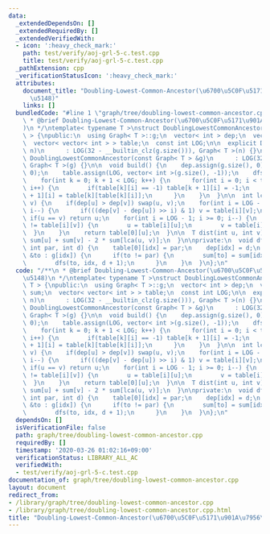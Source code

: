 ```yaml
---
data:
  _extendedDependsOn: []
  _extendedRequiredBy: []
  _extendedVerifiedWith:
  - icon: ':heavy_check_mark:'
    path: test/verify/aoj-grl-5-c.test.cpp
    title: test/verify/aoj-grl-5-c.test.cpp
  _pathExtension: cpp
  _verificationStatusIcon: ':heavy_check_mark:'
  attributes:
    document_title: "Doubling-Lowest-Common-Ancestor(\u6700\u5C0F\u5171\u901A\u7956\
      \u5148)"
    links: []
  bundledCode: "#line 1 \"graph/tree/doubling-lowest-common-ancestor.cpp\"\n/**\n\
    \ * @brief Doubling-Lowest-Common-Ancestor(\u6700\u5C0F\u5171\u901A\u7956\u5148\
    )\n */\ntemplate< typename T >\nstruct DoublingLowestCommonAncestor : Graph< T\
    \ > {\npublic:\n  using Graph< T >::g;\n  vector< int > dep;\n  vector< T > sum;\n\
    \  vector< vector< int > > table;\n  const int LOG;\n\n  explicit DoublingLowestCommonAncestor(int\
    \ n)\n      : LOG(32 - __builtin_clz(g.size())), Graph< T >(n) {}\n\n  explicit\
    \ DoublingLowestCommonAncestor(const Graph< T > &g)\n      : LOG(32 - __builtin_clz(g.size())),\
    \ Graph< T >(g) {}\n\n  void build() {\n    dep.assign(g.size(), 0);\n    sum.assign(g.size(),\
    \ 0);\n    table.assign(LOG, vector< int >(g.size(), -1));\n    dfs(0, -1, 0);\n\
    \    for(int k = 0; k + 1 < LOG; k++) {\n      for(int i = 0; i < table[k].size();\
    \ i++) {\n        if(table[k][i] == -1) table[k + 1][i] = -1;\n        else table[k\
    \ + 1][i] = table[k][table[k][i]];\n      }\n    }\n  }\n\n  int lca(int u, int\
    \ v) {\n    if(dep[u] > dep[v]) swap(u, v);\n    for(int i = LOG - 1; i >= 0;\
    \ i--) {\n      if(((dep[v] - dep[u]) >> i) & 1) v = table[i][v];\n    }\n   \
    \ if(u == v) return u;\n    for(int i = LOG - 1; i >= 0; i--) {\n      if(table[i][u]\
    \ != table[i][v]) {\n        u = table[i][u];\n        v = table[i][v];\n    \
    \  }\n    }\n    return table[0][u];\n  }\n\n  T dist(int u, int v) {\n    return\
    \ sum[u] + sum[v] - 2 * sum[lca(u, v)];\n  }\n\nprivate:\n  void dfs(int idx,\
    \ int par, int d) {\n    table[0][idx] = par;\n    dep[idx] = d;\n    for(auto\
    \ &to : g[idx]) {\n      if(to != par) {\n        sum[to] = sum[idx] + to.cost;\n\
    \        dfs(to, idx, d + 1);\n      }\n    }\n  }\n};\n"
  code: "/**\n * @brief Doubling-Lowest-Common-Ancestor(\u6700\u5C0F\u5171\u901A\u7956\
    \u5148)\n */\ntemplate< typename T >\nstruct DoublingLowestCommonAncestor : Graph<\
    \ T > {\npublic:\n  using Graph< T >::g;\n  vector< int > dep;\n  vector< T >\
    \ sum;\n  vector< vector< int > > table;\n  const int LOG;\n\n  explicit DoublingLowestCommonAncestor(int\
    \ n)\n      : LOG(32 - __builtin_clz(g.size())), Graph< T >(n) {}\n\n  explicit\
    \ DoublingLowestCommonAncestor(const Graph< T > &g)\n      : LOG(32 - __builtin_clz(g.size())),\
    \ Graph< T >(g) {}\n\n  void build() {\n    dep.assign(g.size(), 0);\n    sum.assign(g.size(),\
    \ 0);\n    table.assign(LOG, vector< int >(g.size(), -1));\n    dfs(0, -1, 0);\n\
    \    for(int k = 0; k + 1 < LOG; k++) {\n      for(int i = 0; i < table[k].size();\
    \ i++) {\n        if(table[k][i] == -1) table[k + 1][i] = -1;\n        else table[k\
    \ + 1][i] = table[k][table[k][i]];\n      }\n    }\n  }\n\n  int lca(int u, int\
    \ v) {\n    if(dep[u] > dep[v]) swap(u, v);\n    for(int i = LOG - 1; i >= 0;\
    \ i--) {\n      if(((dep[v] - dep[u]) >> i) & 1) v = table[i][v];\n    }\n   \
    \ if(u == v) return u;\n    for(int i = LOG - 1; i >= 0; i--) {\n      if(table[i][u]\
    \ != table[i][v]) {\n        u = table[i][u];\n        v = table[i][v];\n    \
    \  }\n    }\n    return table[0][u];\n  }\n\n  T dist(int u, int v) {\n    return\
    \ sum[u] + sum[v] - 2 * sum[lca(u, v)];\n  }\n\nprivate:\n  void dfs(int idx,\
    \ int par, int d) {\n    table[0][idx] = par;\n    dep[idx] = d;\n    for(auto\
    \ &to : g[idx]) {\n      if(to != par) {\n        sum[to] = sum[idx] + to.cost;\n\
    \        dfs(to, idx, d + 1);\n      }\n    }\n  }\n};\n"
  dependsOn: []
  isVerificationFile: false
  path: graph/tree/doubling-lowest-common-ancestor.cpp
  requiredBy: []
  timestamp: '2020-03-26 01:02:16+09:00'
  verificationStatus: LIBRARY_ALL_AC
  verifiedWith:
  - test/verify/aoj-grl-5-c.test.cpp
documentation_of: graph/tree/doubling-lowest-common-ancestor.cpp
layout: document
redirect_from:
- /library/graph/tree/doubling-lowest-common-ancestor.cpp
- /library/graph/tree/doubling-lowest-common-ancestor.cpp.html
title: "Doubling-Lowest-Common-Ancestor(\u6700\u5C0F\u5171\u901A\u7956\u5148)"
---
```

